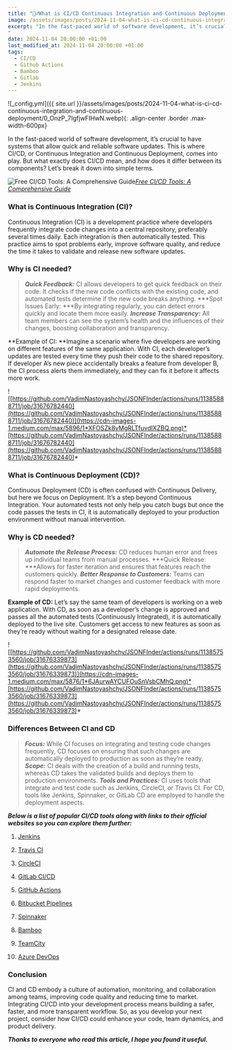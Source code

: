 ```yaml
---
title: "💁‍♂️What is CI/CD Continuous Integration and Continuous Deployment?"
image: /assets/images/posts/2024-11-04-what-is-ci-cd-continuous-integration-and-continuous-deployment/0_OnzP_7IgfjwFIHwN.webp
excerpt: "In the fast-paced world of software development, it’s crucial to have systems that allow quick and reliable software updates. This is where CI/CD, or Continuous Integration and Continuous Deployment, comes into play. But what exactly does CI/CD mean, and how does it differ between its components? Let’s break it down into simple terms.
"
date: 2024-11-04 20:00:00 +01:00
last_modified_at: 2024-11-04 20:00:00 +01:00
tags:
  - CI/CD
  - Github Actions
  - Bamboo
  - Gitlab
  - Jenkins
---
```


![_config.yml]({{ site.url }}/assets/images/posts/2024-11-04-what-is-ci-cd-continuous-integration-and-continuous-deployment/0_OnzP_7IgfjwFIHwN.webp){: .align-center .border .max-width-600px}

In the fast-paced world of software development, it’s crucial to have systems that allow quick and reliable software updates. This is where CI/CD, or Continuous Integration and Continuous Deployment, comes into play. But what exactly does CI/CD mean, and how does it differ between its components? Let’s break it down into simple terms.

![[Free CI/CD Tools: A Comprehensive Guide](https://www.google.com/url?sa=i&url=https%3A%2F%2Fapidog.com%2Fblog%2Ffree-ci-cd-tools-a-comprehensive-guide%2F&psig=AOvVaw0n_Q4Q7Pv9thl1peCEX7ia&ust=1729055551712000&source=images&cd=vfe&opi=89978449&ved=0CBcQjhxqFwoTCPj5koTQj4kDFQAAAAAdAAAAABAE)](https://cdn-images-1.medium.com/max/2400/0*OnzP_7IgfjwFIHwN.png)*[Free CI/CD Tools: A Comprehensive Guide](https://www.google.com/url?sa=i&url=https%3A%2F%2Fapidog.com%2Fblog%2Ffree-ci-cd-tools-a-comprehensive-guide%2F&psig=AOvVaw0n_Q4Q7Pv9thl1peCEX7ia&ust=1729055551712000&source=images&cd=vfe&opi=89978449&ved=0CBcQjhxqFwoTCPj5koTQj4kDFQAAAAAdAAAAABAE)*

### What is Continuous Integration (CI)?

Continuous Integration (CI) is a development practice where developers frequently integrate code changes into a central repository, preferably several times daily. Each integration is then automatically tested. This practice aims to spot problems early, improve software quality, and reduce the time it takes to validate and release new software updates.

### Why is CI needed?
> ***Quick Feedback:*** CI allows developers to get quick feedback on their code. It checks if the new code conflicts with the existing code, and automated tests determine if the new code breaks anything.
***Spot Issues Early: ***By integrating regularly, you can detect errors quickly and locate them more easily.
***Increase Transparency:*** All team members can see the system’s health and the influences of their changes, boosting collaboration and transparency.

**Example of CI:
**Imagine a scenario where five developers are working on different features of the same application. With CI, each developer’s updates are tested every time they push their code to the shared repository. If developer A’s new piece accidentally breaks a feature from developer B, the CI process alerts them immediately, and they can fix it before it affects more work.

![[https://github.com/VadimNastoyashchy/JSONFInder/actions/runs/11385888711/job/31676782440](https://github.com/VadimNastoyashchy/JSONFInder/actions/runs/11385888711/job/31676782440)](https://cdn-images-1.medium.com/max/5896/1*XFOSZk8vMgRLTfuvdIXZBQ.png)*[https://github.com/VadimNastoyashchy/JSONFInder/actions/runs/11385888711/job/31676782440](https://github.com/VadimNastoyashchy/JSONFInder/actions/runs/11385888711/job/31676782440)*

### What is Continuous Deployment (CD)?

Continuous Deployment (CD) is often confused with Continuous Delivery, but here we focus on Deployment. It’s a step beyond Continuous Integration. Your automated tests not only help you catch bugs but once the code passes the tests in CI, it is automatically deployed to your production environment without manual intervention.

### Why is CD needed?
> ***Automate the Release Process:*** CD reduces human error and frees up individual teams from manual processes.
***Quick Release: ***Allows for faster iteration and ensures that features reach the customers quickly.
***Better Response to Customers:*** Teams can respond faster to market changes and customer feedback with more rapid deployments.

**Example of CD:**
Let’s say the same team of developers is working on a web application. With CD, as soon as a developer’s change is approved and passes all the automated tests (Continuously Integrated), it is automatically deployed to the live site. Customers get access to new features as soon as they’re ready without waiting for a designated release date.

![[https://github.com/VadimNastoyashchy/JSONFInder/actions/runs/11385753560/job/31676339873](https://github.com/VadimNastoyashchy/JSONFInder/actions/runs/11385753560/job/31676339873)](https://cdn-images-1.medium.com/max/5876/1*6JAurwAYCUFOuSnVsbCMhQ.png)*[https://github.com/VadimNastoyashchy/JSONFInder/actions/runs/11385753560/job/31676339873](https://github.com/VadimNastoyashchy/JSONFInder/actions/runs/11385753560/job/31676339873)*

### Differences Between CI and CD
> ***Focus:*** While CI focuses on integrating and testing code changes frequently, CD focuses on ensuring that such changes are automatically deployed to production as soon as they’re ready.
***Scope:*** CI deals with the creation of a build and running tests, whereas CD takes the validated builds and deploys them to production environments.
***Tools and Practices:*** CI uses tools that integrate and test code such as Jenkins, CircleCI, or Travis CI. For CD, tools like Jenkins, Spinnaker, or GitLab CD are employed to handle the deployment aspects.

***Below is a list of popular CI/CD tools along with links to their official websites so you can explore them further:***

1. [Jenkins](https://www.jenkins.io/)

2. [Travis CI](https://www.travis-ci.com/)

3. [CircleCI](https://circleci.com/)

4. [GitLab CI/CD](https://about.gitlab.com/stages-devops-lifecycle/continuous-integration/)

5. [GitHub Actions](https://github.com/features/actions)

6. [Bitbucket Pipelines](https://bitbucket.org/product/features/pipelines)

7. [Spinnaker](https://spinnaker.io/)

8. [Bamboo](https://www.atlassian.com/software/bamboo)

9. [TeamCity](https://www.jetbrains.com/teamcity/)

10. [Azure DevOps](https://azure.microsoft.com/en-us/services/devops/)

### Conclusion

CI and CD embody a culture of automation, monitoring, and collaboration among teams, improving code quality and reducing time to market. Integrating CI/CD into your development process means building a safer, faster, and more transparent workflow. So, as you develop your next project, consider how CI/CD could enhance your code, team dynamics, and product delivery.

***Thanks to everyone who read this article, I hope you found it useful.***